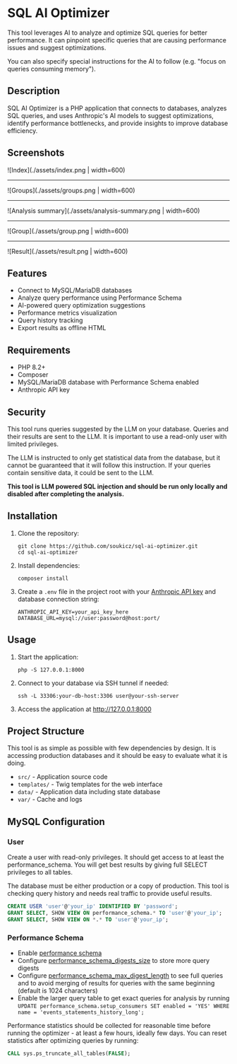 # SQL AI Optimizer

This tool leverages AI to analyze and optimize SQL queries for better performance. It can pinpoint specific queries that are causing performance issues and suggest optimizations.

You can also specify special instructions for the AI to follow (e.g. "focus on queries consuming memory").

## Description

SQL AI Optimizer is a PHP application that connects to databases, analyzes SQL queries, and uses Anthropic's AI models to suggest optimizations, identify performance bottlenecks, and provide insights to improve database efficiency.

## Screenshots
![Index](./assets/index.png | width=600)

--------------------------------

![Groups](./assets/groups.png | width=600)

--------------------------------

![Analysis summary](./assets/analysis-summary.png | width=600)

--------------------------------

![Group](./assets/group.png | width=600)  

--------------------------------

![Result](./assets/result.png | width=600)  

## Features

- Connect to MySQL/MariaDB databases
- Analyze query performance using Performance Schema
- AI-powered query optimization suggestions
- Performance metrics visualization
- Query history tracking
- Export results as offline HTML

## Requirements

- PHP 8.2+
- Composer
- MySQL/MariaDB database with Performance Schema enabled
- Anthropic API key

## Security

This tool runs queries suggested by the LLM on your database. Queries and their results are sent to the LLM. It is important to use a read-only user with limited privileges.

The LLM is instructed to only get statistical data from the database, but it cannot be guaranteed that it will follow this instruction. If your queries contain sensitive data, it could be sent to the LLM.

**This tool is LLM powered SQL injection and should be run only locally and disabled after completing the analysis.**

## Installation

1. Clone the repository:
   ```
   git clone https://github.com/soukicz/sql-ai-optimizer.git
   cd sql-ai-optimizer
   ```

2. Install dependencies:
   ```
   composer install
   ```

3. Create a `.env` file in the project root with your [Anthropic API key](https://console.anthropic.com/settings/keys) and database connection string:
   ```
   ANTHROPIC_API_KEY=your_api_key_here
   DATABASE_URL=mysql://user:password@host:port/
   ```

## Usage

1. Start the application:
   ```
   php -S 127.0.0.1:8000
   ```

2. Connect to your database via SSH tunnel if needed:
   ```
   ssh -L 33306:your-db-host:3306 user@your-ssh-server
   ```

3. Access the application at http://127.0.0.1:8000

## Project Structure

This tool is as simple as possible with few dependencies by design. It is accessing production databases and it should be easy to evaluate what it is doing.

- `src/` - Application source code
- `templates/` - Twig templates for the web interface
- `data/` - Application data including state database
- `var/` - Cache and logs

## MySQL Configuration
### User
Create a user with read-only privileges. It should get access to at least the performance_schema. You will get best results by giving full SELECT privileges to all tables.

The database must be either production or a copy of production. This tool is checking query history and needs real traffic to provide useful results.

```sql
CREATE USER 'user'@'your_ip' IDENTIFIED BY 'password';
GRANT SELECT, SHOW VIEW ON performance_schema.* TO 'user'@'your_ip';
GRANT SELECT, SHOW VIEW ON *.* TO 'user'@'your_ip';
```

### Performance Schema

 - Enable [performance schema](https://dev.mysql.com/doc/refman/8.4/en/performance-schema-quick-start.html)
 - Configure [performance_schema_digests_size](https://dev.mysql.com/doc/refman/8.4/en/performance-schema-system-variables.html#sysvar_performance_schema_digests_size) to store more query digests
 - Configure [performance_schema_max_digest_length](https://dev.mysql.com/doc/refman/8.4/en/performance-schema-system-variables.html#sysvar_performance_schema_max_digest_length) to see full queries and to avoid merging of results for queries with the same beginning (default is 1024 characters)
 - Enable the larger query table to get exact queries for analysis by running `UPDATE performance_schema.setup_consumers SET enabled = 'YES' WHERE name = 'events_statements_history_long';`


Performance statistics should be collected for reasonable time before running the optimizer - at least a few hours, ideally few days. You can reset statistics after optimizing queries by running:

```sql
CALL sys.ps_truncate_all_tables(FALSE);
```
